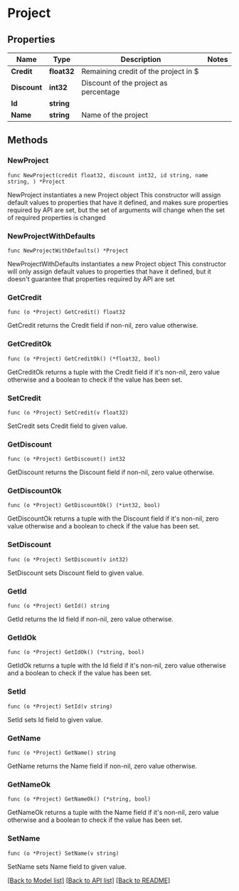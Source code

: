 # Project

## Properties

Name | Type | Description | Notes
------------ | ------------- | ------------- | -------------
**Credit** | **float32** | Remaining credit of the project in $ | 
**Discount** | **int32** | Discount of the project as percentage | 
**Id** | **string** |  | 
**Name** | **string** | Name of the project | 

## Methods

### NewProject

`func NewProject(credit float32, discount int32, id string, name string, ) *Project`

NewProject instantiates a new Project object
This constructor will assign default values to properties that have it defined,
and makes sure properties required by API are set, but the set of arguments
will change when the set of required properties is changed

### NewProjectWithDefaults

`func NewProjectWithDefaults() *Project`

NewProjectWithDefaults instantiates a new Project object
This constructor will only assign default values to properties that have it defined,
but it doesn't guarantee that properties required by API are set

### GetCredit

`func (o *Project) GetCredit() float32`

GetCredit returns the Credit field if non-nil, zero value otherwise.

### GetCreditOk

`func (o *Project) GetCreditOk() (*float32, bool)`

GetCreditOk returns a tuple with the Credit field if it's non-nil, zero value otherwise
and a boolean to check if the value has been set.

### SetCredit

`func (o *Project) SetCredit(v float32)`

SetCredit sets Credit field to given value.


### GetDiscount

`func (o *Project) GetDiscount() int32`

GetDiscount returns the Discount field if non-nil, zero value otherwise.

### GetDiscountOk

`func (o *Project) GetDiscountOk() (*int32, bool)`

GetDiscountOk returns a tuple with the Discount field if it's non-nil, zero value otherwise
and a boolean to check if the value has been set.

### SetDiscount

`func (o *Project) SetDiscount(v int32)`

SetDiscount sets Discount field to given value.


### GetId

`func (o *Project) GetId() string`

GetId returns the Id field if non-nil, zero value otherwise.

### GetIdOk

`func (o *Project) GetIdOk() (*string, bool)`

GetIdOk returns a tuple with the Id field if it's non-nil, zero value otherwise
and a boolean to check if the value has been set.

### SetId

`func (o *Project) SetId(v string)`

SetId sets Id field to given value.


### GetName

`func (o *Project) GetName() string`

GetName returns the Name field if non-nil, zero value otherwise.

### GetNameOk

`func (o *Project) GetNameOk() (*string, bool)`

GetNameOk returns a tuple with the Name field if it's non-nil, zero value otherwise
and a boolean to check if the value has been set.

### SetName

`func (o *Project) SetName(v string)`

SetName sets Name field to given value.



[[Back to Model list]](../README.md#documentation-for-models) [[Back to API list]](../README.md#documentation-for-api-endpoints) [[Back to README]](../README.md)


